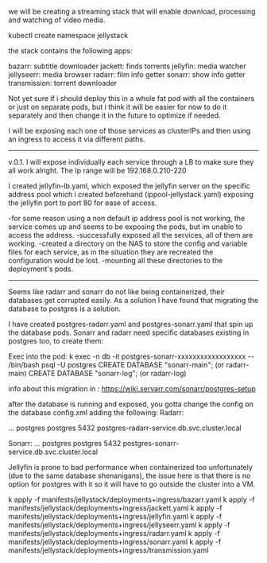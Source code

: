 we will be creating a streaming stack that will enable download, processing and watching of video media.

kubectl create namespace jellystack

the stack contains the following apps:

bazarr: subtitle downloader
jackett: finds torrents
jellyfin: media watcher
jellyseerr: media browser
radarr: film info getter
sonarr: show info getter
transmission: torrent downloader


Not yet sure if i should deploy this in a whole fat pod with all the containers or just on separate pods, but i think it
will be easier for now to do it separately and then change it in the future to optimize if needed.

I will be exposing each one of those services as clusterIPs and then using an ingress to access it via different paths.

------------------

v.0.1.
I will expose individually each service through a LB to make sure they all work alright.
The Ip range will be 192.168.0.210-220

I created jellyfin-lb.yaml, which exposed the jellyfin server on the specific address pool which i created beforehand (ippool-jellystack.yaml)
exposing the jellyfin port to port 80 for ease of access.


-for some reason using a non default ip address pool is not working, the service comes up and seems to be exposing the pods, but im unable to access the address.
-successfully exposed all the services, all of them are working.
-created a directory on the NAS to store the config and variable files for each service, as in the situation they are recreated the configuration would be lost.
-mounting all these directories to the deployment's pods.


------------------

Seems like radarr and sonarr do not like being containerized, their databases get corrupted easily.
As a solution I have found that migrating the database to postgres is a solution.

I have created postgres-radarr.yaml and postgres-sonarr.yaml that spin up the database pods.
Sonarr and radarr need specific databases existing in postgres too, to create them:

Exec into the pod:
k exec -n db -it postgres-sonarr-xxxxxxxxxxxxxxxxxx -- /bin/bash
psql -U postgres
CREATE DATABASE "sonarr-main"; (or radarr-main)
CREATE DATABASE "sonarr-log"; (or radarr-log)

info about this migration in : https://wiki.servarr.com/sonarr/postgres-setup

after the database is running and exposed, you gotta change the config on the database config.xml adding the following:
Radarr:

<Config>
...
<PostgresUser>postgres</PostgresUser>
<PostgresPassword>postgres</PostgresPassword>
<PostgresPort>5432</PostgresPort>
<PostgresHost>postgres-radarr-service.db.svc.cluster.local</PostgresHost>
</Config>

Sonarr:
<Config>
...
<PostgresUser>postgres</PostgresUser>
<PostgresPassword>postgres</PostgresPassword>
<PostgresPort>5432</PostgresPort>
<PostgresHost>postgres-sonarr-service.db.svc.cluster.local</PostgresHost>
</Config>

Jellyfin is prone to bad performance when containerized too unfortunately (due to the same database shenanigans), 
the issue here is that there is no option for postgres with it so it will have to go outside the cluster into a VM.


k apply -f manifests/jellystack/deployments+ingress/bazarr.yaml
k apply -f manifests/jellystack/deployments+ingress/jackett.yaml
k apply -f manifests/jellystack/deployments+ingress/jellyfin.yaml
k apply -f manifests/jellystack/deployments+ingress/jellyseerr.yaml
k apply -f manifests/jellystack/deployments+ingress/radarr.yaml
k apply -f manifests/jellystack/deployments+ingress/sonarr.yaml
k apply -f manifests/jellystack/deployments+ingress/transmission.yaml